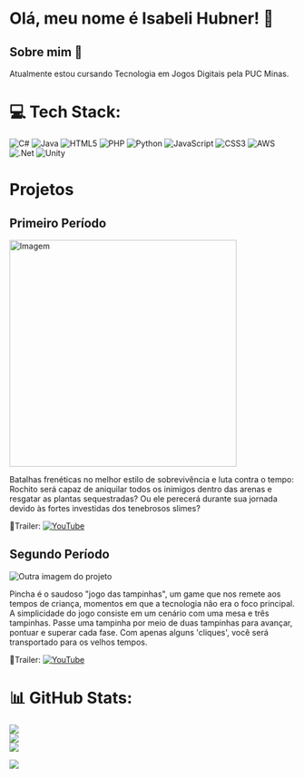 # Olá, meu nome é Isabeli Hubner! 👋

## Sobre mim 💫
Atualmente estou cursando Tecnologia em Jogos Digitais pela PUC Minas. 

# 💻 Tech Stack:
![C#](https://img.shields.io/badge/c%23-%23239120.svg?style=for-the-badge&logo=csharp&logoColor=white) ![Java](https://img.shields.io/badge/java-%23ED8B00.svg?style=for-the-badge&logo=openjdk&logoColor=white) ![HTML5](https://img.shields.io/badge/html5-%23E34F26.svg?style=for-the-badge&logo=html5&logoColor=white) ![PHP](https://img.shields.io/badge/php-%23777BB4.svg?style=for-the-badge&logo=php&logoColor=white) ![Python](https://img.shields.io/badge/python-3670A0?style=for-the-badge&logo=python&logoColor=ffdd54) ![JavaScript](https://img.shields.io/badge/javascript-%23323330.svg?style=for-the-badge&logo=javascript&logoColor=%23F7DF1E) ![CSS3](https://img.shields.io/badge/css3-%231572B6.svg?style=for-the-badge&logo=css3&logoColor=white) ![AWS](https://img.shields.io/badge/AWS-%23FF9900.svg?style=for-the-badge&logo=amazon-aws&logoColor=white) ![.Net](https://img.shields.io/badge/.NET-5C2D91?style=for-the-badge&logo=.net&logoColor=white) ![Unity](https://img.shields.io/badge/unity-%23000000.svg?style=for-the-badge&logo=unity&logoColor=white)

# Projetos 
## Primeiro Período
<img src="https://drive.google.com/uc?export=view&id=1yNfwvGbFAR6RvviS4yXDzrRiATEXdzse" alt="Imagem" width="400"/>


Batalhas frenéticas no melhor estilo de sobrevivência e luta contra o tempo: Rochito será capaz de aniquilar todos os inimigos dentro das arenas e resgatar as plantas sequestradas? Ou ele perecerá durante sua jornada devido às fortes investidas dos tenebrosos slimes?

🔗Trailer: [![YouTube](https://img.shields.io/badge/YouTube-%23FF0000.svg?logo=YouTube&logoColor=white)](https://www.youtube.com/watch?v=ItZx8A8yeic)

## Segundo Período
![Outra imagem do projeto](https://drive.google.com/uc?export=view&id=1yNfwvGbFAR6RvviS4yXDzrRiATEXdzse)

Pincha é o saudoso "jogo das tampinhas", um game que nos remete aos tempos de criança, momentos em que a tecnologia não era o foco principal. A simplicidade do jogo consiste em um cenário com uma mesa e três tampinhas.
Passe uma tampinha por meio de duas tampinhas para avançar, pontuar e superar cada fase. Com apenas alguns 'cliques', você será transportado para os velhos tempos.

🔗Trailer: [![YouTube](https://img.shields.io/badge/YouTube-%23FF0000.svg?logo=YouTube&logoColor=white)](https://www.youtube.com/watch?v=1D_Y15rjCgo)

# 📊 GitHub Stats:
![](https://github-readme-stats.vercel.app/api?username=IsabeliHubner&theme=dark&hide_border=false&include_all_commits=false&count_private=false)<br/>
![](https://nirzak-streak-stats.vercel.app/?user=IsabeliHubner&theme=dark&hide_border=false)<br/>
![](https://github-readme-stats.vercel.app/api/top-langs/?username=IsabeliHubner&theme=dark&hide_border=false&include_all_commits=false&count_private=false&layout=compact)

[![](https://visitcount.itsvg.in/api?id=IsabeliHubner&icon=0&color=0)](https://visitcount.itsvg.in)
